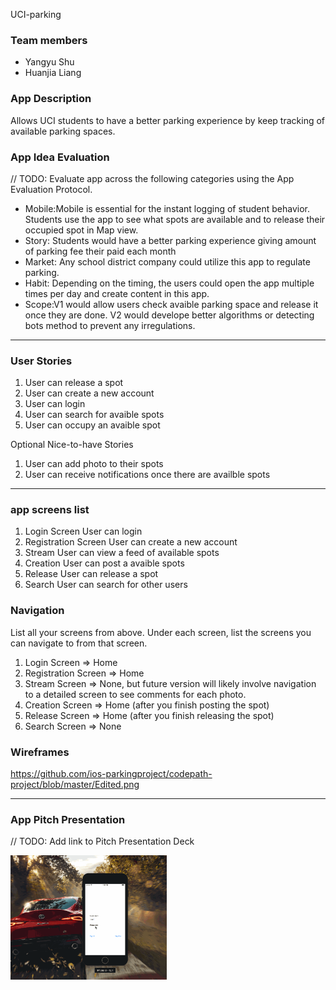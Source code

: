 UCI-parking
### Team members
- Yangyu Shu
- Huanjia Liang

### App Description
Allows UCI students to have a better parking experience by keep tracking of available parking spaces. 

### App Idea Evaluation
// TODO: Evaluate app across the following categories using the App Evaluation Protocol.

- Mobile:Mobile is essential for the instant logging of student behavior. Students use the app to see what spots are available and to release their occupied spot in Map view. 
- Story: Students would have a better parking experience giving amount of parking fee their paid each month
- Market: Any school district company could utilize this app to regulate parking. 
- Habit: Depending on the timing, the users could open the app multiple times per day and create content in this app.
- Scope:V1 would allow users check avaible parking space and release it once they are done. V2 would develope better algorithms or detecting bots method to prevent any irregulations.

---

### User Stories

1. User can release a spot
2. User can create a new account
3. User can login
4. User can search for avaible spots
5. User can occupy an avaible spot 

Optional Nice-to-have Stories

1. User can add photo to their spots
2. User can receive notifications once there are availble spots


---
### app screens list
1. Login Screen
  User can login
2. Registration Screen
  User can create a new account
3. Stream
  User can view a feed of available spots
4. Creation
  User can post a avaible spots
5. Release
  User can release a spot
6. Search
  User can search for other users

### Navigation


List all your screens from above. Under each screen, list the screens you can navigate to from that screen.

1. Login Screen
=> Home
2. Registration Screen
=> Home
3. Stream Screen
=> None, but future version will likely involve navigation to a detailed screen to see comments for each photo.
4. Creation Screen
=> Home (after you finish posting the spot)
5. Release Screen
=> Home (after you finish releasing the spot)
6. Search Screen
=> None


### Wireframes
https://github.com/ios-parkingproject/codepath-project/blob/master/Edited.png

---

### App Pitch Presentation
// TODO: Add link to Pitch Presentation Deck

<img src="https://github.com/ios-parkingproject/codepath-project/blob/master/parking%20app.gif" width=250><br>
